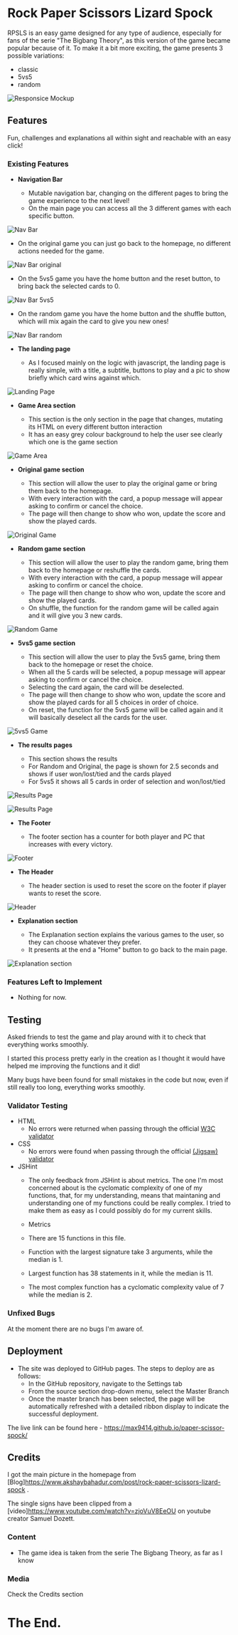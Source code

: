 
# Rock Paper Scissors Lizard Spock

RPSLS is an easy game designed for any type of audience, especially for fans of the serie "The Bigbang Theory", as this version of the game became popular because of it. To make it a bit more exciting, the game presents 3 possible variations:
- classic
- 5vs5
- random

![Responsice Mockup](assets/image/readmeimages/mainpage.png)

## Features 

Fun, challenges and explanations all within sight and reachable with an easy click!

### Existing Features

- __Navigation Bar__

  - Mutable navigation bar, changing on the different pages to bring the game experience to the next level!
  - On the main page you can access all the 3 different games with each specific button.

![Nav Bar](assets/image/readmeimages/navmainpage.png)

  - On the original game you can just go back to the homepage, no different actions needed for the game.

![Nav Bar original](assets/image/readmeimages/navoriginal.png)
  - On the 5vs5 game you have the home button and the reset button, to bring back the selected cards to 0.

![Nav Bar 5vs5](assets/image/readmeimages/nav5vs5.png)
  - On the random game you have the home button and the shuffle button, which will mix again the card to give you new ones!

![Nav Bar random](assets/image/readmeimages/navrandom.png)

- __The landing page__

  - As I focused mainly on the logic with javascript, the landing page is really simple, with a title, a subtitle, buttons to play and a pic to show briefly which card wins against which.

![Landing Page](assets/image/readmeimages/fullgame.png)

- __Game Area section__

  - This section is the only section in the page that changes, mutating its HTML on every different button interaction
  - It has an easy grey colour background to help the user see clearly which one is the game section

![Game Area](assets/image/readmeimages/mainpage.png)

- __Original game section__

  - This section will allow the user to play the original game or bring them back to the homepage.
  - With every interaction with the card, a popup message will appear asking to confirm or cancel the choice.
  - The page will then change to show who won, update the score and show the played cards.

![Original Game](assets/image/readmeimages/maingame.png)

- __Random game section__

  - This section will allow the user to play the random game, bring them back to the homepage or reshuffle the cards.
  - With every interaction with the card, a popup message will appear asking to confirm or cancel the choice.
  - The page will then change to show who won, update the score and show the played cards.
  - On shuffle, the function for the random game will be called again and it will give you 3 new cards.

![Random Game](assets/image/readmeimages/randomgame.png)

- __5vs5 game section__

  - This section will allow the user to play the 5vs5 game, bring them back to the homepage or reset the choice.
  - When all the 5 cards will be selected, a popup message will appear asking to confirm or cancel the choice.
  - Selecting the card again, the card will be deselected.
  - The page will then change to show who won, update the score and show the played cards for all 5 choices in order of choice.
  - On reset, the function for the 5vs5 game will be called again and it will basically deselect all the cards for the user.

![5vs5 Game](assets/image/readmeimages/5vs5game.png)

- __The results pages__

  - This section shows the results
  - For Random and Original, the page is shown for 2.5 seconds and shows if user won/lost/tied and the cards played
  - For 5vs5 it shows all 5 cards in order of selection and won/lost/tied

![Results Page](assets/image/readmeimages/resultpage.png)

![Results Page](assets/image/readmeimages/5resultspage.png)

- __The Footer__ 

  - The footer section has a counter for both player and PC that increases with every victory.

![Footer](assets/image/readmeimages/footer.png)

- __The Header__ 

  - The header section is used to reset the score on the footer if player wants to reset the score.

![Header](assets/image/readmeimages/header.png)

- __Explanation section__

  - The Explanation section explains the various games to the user, so they can choose whatever they prefer.
  - It presents at the end a "Home" button to go back to the main page.

![Explanation section](assets/image/readmeimages/gamesinfo.png)

### Features Left to Implement

- Nothing for now. 

## Testing 

Asked friends to test the game and play around with it to check that everything works smoothly.

I started this process pretty early in the creation as I thought it would have helped me improving the functions and it did!

Many bugs have been found for small mistakes in the code but now, even if still really too long, everything works smoothly.  


### Validator Testing 

- HTML
  - No errors were returned when passing through the official [W3C validator](https://validator.w3.org/nu/?doc=https%3A%2F%2Fmax9414.github.io%2Fpaper-scissor-spock%2Findex.html)
- CSS
  - No errors were found when passing through the official [(Jigsaw) validator](https://jigsaw.w3.org/css-validator/validator?uri=https%3A%2F%2Fmax9414.github.io%2Fpaper-scissor-spock%2F&profile=css3svg&usermedium=all&warning=1&vextwarning=&lang=en)
- JSHint
  - The only feedback from JSHint is about metrics. The one I'm most concerned about is the cyclomatic complexity of one of my functions, that, for my understanding, means that maintaning and understanding one of my functions could be really complex.
  I tried to make them as easy as I could possibly do for my current skills.
  - Metrics
  - There are 15 functions in this file.

  - Function with the largest signature take 3 arguments, while the median is 1.

  - Largest function has 38 statements in it, while the median is 11.

  - The most complex function has a cyclomatic complexity value of 7 while the median is 2.

### Unfixed Bugs

At the moment there are no bugs I'm aware of.

## Deployment 

- The site was deployed to GitHub pages. The steps to deploy are as follows: 
  - In the GitHub repository, navigate to the Settings tab 
  - From the source section drop-down menu, select the Master Branch
  - Once the master branch has been selected, the page will be automatically refreshed with a detailed ribbon display to indicate the successful deployment. 

The live link can be found here - https://max9414.github.io/paper-scissor-spock/


## Credits 

I got the main picture in the homepage from [Blog]https://www.akshaybahadur.com/post/rock-paper-scissors-lizard-spock .

The single signs have been clipped from a [video]https://www.youtube.com/watch?v=zjoVuV8EeOU on youtube creator Samuel Dozett.

### Content 

- The game idea is taken from the serie The Bigbang Theory, as far as I know

### Media

Check the Credits section

# The End.
